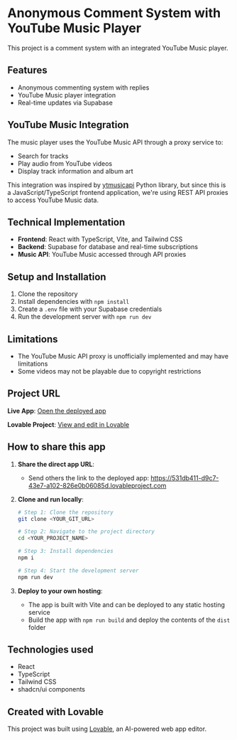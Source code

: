 # Anonymous Comment System with YouTube Music Player

This project is a comment system with an integrated YouTube Music player.

## Features

- Anonymous commenting system with replies
- YouTube Music player integration
- Real-time updates via Supabase

## YouTube Music Integration

The music player uses the YouTube Music API through a proxy service to:
- Search for tracks
- Play audio from YouTube videos
- Display track information and album art

This integration was inspired by [ytmusicapi](https://github.com/sigma67/ytmusicapi) Python library, but since this is a JavaScript/TypeScript frontend application, we're using REST API proxies to access YouTube Music data.

## Technical Implementation

- **Frontend**: React with TypeScript, Vite, and Tailwind CSS
- **Backend**: Supabase for database and real-time subscriptions
- **Music API**: YouTube Music accessed through API proxies

## Setup and Installation

1. Clone the repository
2. Install dependencies with `npm install`
3. Create a `.env` file with your Supabase credentials
4. Run the development server with `npm run dev`

## Limitations

- The YouTube Music API proxy is unofficially implemented and may have limitations
- Some videos may not be playable due to copyright restrictions

## Project URL

**Live App**: [Open the deployed app](https://531db411-d9c7-43e7-a102-826e0b06085d.lovableproject.com)

**Lovable Project**: [View and edit in Lovable](https://lovable.dev/projects/531db411-d9c7-43e7-a102-826e0b06085d)

## How to share this app

1. **Share the direct app URL**:
   - Send others the link to the deployed app: https://531db411-d9c7-43e7-a102-826e0b06085d.lovableproject.com

2. **Clone and run locally**:
   ```sh
   # Step 1: Clone the repository
   git clone <YOUR_GIT_URL>
   
   # Step 2: Navigate to the project directory
   cd <YOUR_PROJECT_NAME>
   
   # Step 3: Install dependencies
   npm i
   
   # Step 4: Start the development server
   npm run dev
   ```

3. **Deploy to your own hosting**:
   - The app is built with Vite and can be deployed to any static hosting service
   - Build the app with `npm run build` and deploy the contents of the `dist` folder

## Technologies used

- React
- TypeScript
- Tailwind CSS
- shadcn/ui components

## Created with Lovable

This project was built using [Lovable](https://lovable.dev), an AI-powered web app editor.

